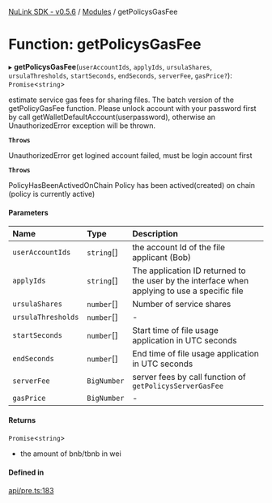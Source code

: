 [NuLink SDK - v0.5.6](../README.md) / [Modules](../modules.md) / getPolicysGasFee

# Function: getPolicysGasFee

▸ **getPolicysGasFee**(`userAccountIds`, `applyIds`, `ursulaShares`, `ursulaThresholds`, `startSeconds`, `endSeconds`, `serverFee`, `gasPrice?`): `Promise`<`string`\>

estimate service gas fees for sharing files. The batch version of the getPolicyGasFee function.
Please unlock account with your password first by call getWalletDefaultAccount(userpassword), otherwise an UnauthorizedError exception will be thrown.

**`Throws`**

UnauthorizedError get logined account failed, must be login account first

**`Throws`**

PolicyHasBeenActivedOnChain Policy has been actived(created) on chain (policy is currently active)

#### Parameters

| Name | Type | Description |
| :------ | :------ | :------ |
| `userAccountIds` | `string`[] | the account Id of the file applicant (Bob) |
| `applyIds` | `string`[] | The application ID returned to the user by the interface when applying to use a specific file |
| `ursulaShares` | `number`[] | Number of service shares |
| `ursulaThresholds` | `number`[] | - |
| `startSeconds` | `number`[] | Start time of file usage application in UTC seconds |
| `endSeconds` | `number`[] | End time of file usage application in UTC seconds |
| `serverFee` | `BigNumber` | server fees by call function of `getPolicysServerGasFee` |
| `gasPrice` | `BigNumber` | - |

#### Returns

`Promise`<`string`\>

- the amount of bnb/tbnb in wei

#### Defined in

[api/pre.ts:183](https://github.com/NuLink-network/nulink-sdk/blob/9e77a59/src/api/pre.ts#L183)
